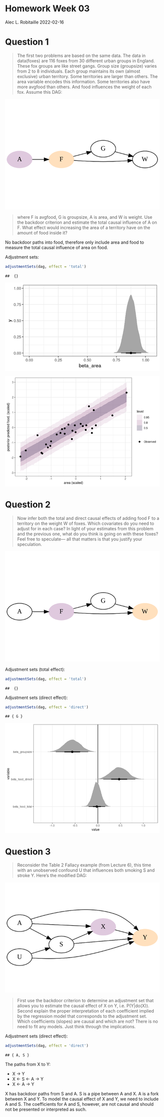 Homework Week 03
================
Alec L. Robitaille
2022-02-16

# Question 1

> The first two problems are based on the same data. The data in
> data(foxes) are 116 foxes from 30 different urban groups in England.
> These fox groups are like street gangs. Group size (groupsize) varies
> from 2 to 8 individuals. Each group maintains its own (almost
> exclusive) urban territory. Some territories are larger than others.
> The area variable encodes this information. Some territories also have
> more avgfood than others. And food influences the weight of each fox.
> Assume this DAG:

![](../graphics/homework/dag_h03_q01-1.png)<!-- -->

> where F is avgfood, G is groupsize, A is area, and W is weight. Use
> the backdoor criterion and estimate the total causal influence of A on
> F. What effect would increasing the area of a territory have on the
> amount of food inside it?

No backdoor paths into food, therefore only include area and food to
measure the total causal influence of area on food.

Adjustment sets:

``` r
adjustmentSets(dag, effect = 'total')
```

    ##  {}

![](../graphics/homework/h03_q01_halfeye_beta_area-1.png)<!-- -->

![](../graphics/homework/h03_q01_food_predictions-1.png)<!-- -->

# Question 2

> Now infer both the total and direct causal effects of adding food F to
> a territory on the weight W of foxes. Which covariates do you need to
> adjust for in each case? In light of your estimates from this problem
> and the previous one, what do you think is going on with these foxes?
> Feel free to speculate— all that matters is that you justify your
> speculation.

![](../graphics/homework/dag_h03_q02-1.png)<!-- -->

Adjustment sets (total effect):

``` r
adjustmentSets(dag, effect = 'total')
```

    ##  {}

Adjustment sets (direct effect):

``` r
adjustmentSets(dag, effect = 'direct')
```

    ## { G }

![](../graphics/homework/h03_q02_total_direct-1.png)<!-- -->

# Question 3

> Reconsider the Table 2 Fallacy example (from Lecture 6), this time
> with an unobserved confound U that influences both smoking S and
> stroke Y. Here’s the modified DAG:

![](../graphics/homework/h03_q03_dag-1.png)<!-- -->

> First use the backdoor criterion to determine an adjustment set that
> allows you to estimate the causal effect of X on Y, i.e. P(Y\|do(X)).
> Second explain the proper interpretation of each coefficient implied
> by the regression model that corresponds to the adjustment set. Which
> coefficients (slopes) are causal and which are not? There is no need
> to fit any models. Just think through the implications.

Adjustment sets (direct effect):

``` r
adjustmentSets(dag, effect = 'direct')
```

    ## { A, S }

The paths from X to Y:

-   X -\> Y
-   X \<- S \<- A -\> Y
-   X \<- A -\> Y

X has backdoor paths from S and A. S is a pipe between A and X. A is a
fork between X and Y. To model the causal effect of X and Y, we need to
include A and S. The coefficients for A and S, however, are not causal
and should not be presented or interpreted as such.
